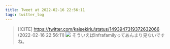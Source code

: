 ```yaml
---
title: Tweet at 2022-02-16 22:56:11
tags: twitter_log
---
```


> [!CITE] https://twitter.com/kaisekiriu/status/1493947319372632066 (2022-02-16 22:56:11)
> ![](https://twitter.com/kaisekiriu/status/1493947319372632066)
> そういえばInfrafamilyってあんまり見ないですね。

